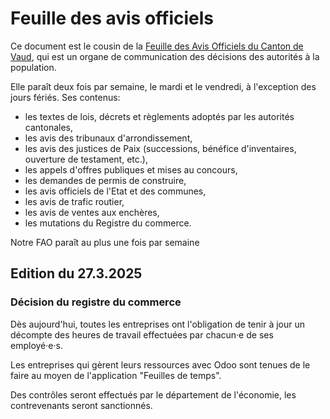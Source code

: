# Feuille des avis officiels

Ce document est le cousin de la [Feuille des Avis Officiels du Canton de Vaud](https://www.faovd.ch/), qui est un organe de communication des décisions des autorités à la population.

Elle paraît deux fois par semaine, le mardi et le vendredi, à l'exception des jours fériés. Ses contenus:

- les textes de lois, décrets et règlements adoptés par les autorités cantonales,
- les avis des tribunaux d'arrondissement,
- les avis des justices de Paix (successions, bénéfice d'inventaires, ouverture de testament, etc.),
- les appels d'offres publiques et mises au concours,
- les demandes de permis de construire,
- les avis officiels de l'Etat et des communes,
- les avis de trafic routier,
- les avis de ventes aux enchères,
- les mutations du Registre du commerce.

Notre FAO paraît au plus une fois par semaine

## Edition du 27.3.2025

### Décision du registre du commerce

Dès aujourd'hui, toutes les entreprises ont l'obligation de tenir à jour un décompte des heures de travail effectuées par chacun·e de ses employé·e·s.

Les entreprises qui gèrent leurs ressources avec Odoo sont tenues de le faire au moyen de l'application "Feuilles de temps".

Des contrôles seront effectués par le département de l'économie, les contrevenants seront sanctionnés.
